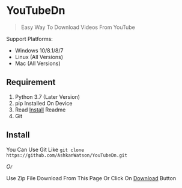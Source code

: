# YouTubeDn
> Easy Way To Download Videos From YouTube 

Support Platforms:

- Windows 10/8.1/8/7
- Linux (All Versions)
- Mac (All Versions)

## **Requirement**
1. Python 3.7 (Later Version)
2. pip Installed On Device
3. Read [Install](https://github.com/AshkanWatson/YouTubeDn/edit/YouTubeDn/README.md#install) Readme
4. Git 
## **Install**
You Can Use Git Like ```git clone https://github.com/AshkanWatson/YouTubeDn.git```

*Or*

Use Zip File Download From This Page Or Click On [Download]() Button

